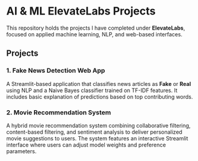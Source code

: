 # AI & ML ElevateLabs Projects

This repository holds the projects I have completed under **ElevateLabs**, focused on applied machine learning, NLP, and web-based interfaces.

## Projects

### 1. Fake News Detection Web App
A Streamlit-based application that classifies news articles as **Fake** or **Real** using NLP and a Naive Bayes classifier trained on TF-IDF features. It includes basic explanation of predictions based on top contributing words.

### 2. Movie Recommendation System
A hybrid movie recommendation system combining collaborative filtering, content-based filtering, and sentiment analysis to deliver personalized movie suggestions to users. The system features an interactive Streamlit interface where users can adjust model weights and preference parameters.

